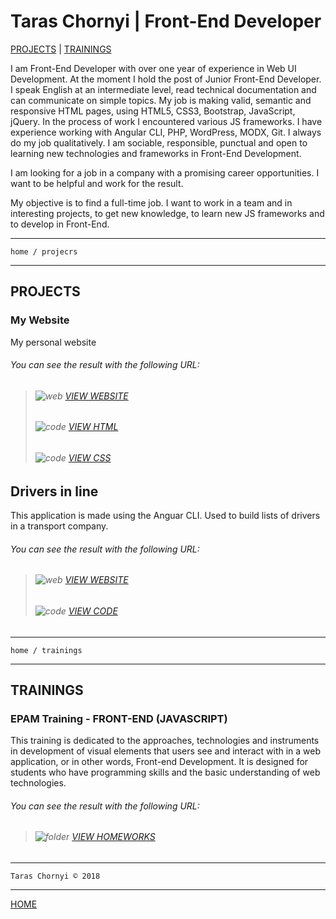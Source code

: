 # Taras Chornyi | Front-End Developer
[PROJECTS](https://tchv.github.io/#projects)  |  [TRAININGS](https://tchv.github.io/#trainings)

I am Front-End Developer with over one year of experience in Web UI Development. At the moment I hold the post of Junior Front-End Developer. I speak English at an intermediate level, read technical documentation and can communicate on simple topics. My job is making valid, semantic and responsive HTML pages, using HTML5, CSS3, Bootstrap, JavaScript, jQuery. In the process of work I encountered various JS frameworks. I have experience working with Angular CLI, PHP, WordPress, MODX, Git. I always do my job qualitatively. I am sociable, responsible, punctual and open to learning new technologies and frameworks in Front-End Development.

I am looking for a job in a company with a promising career opportunities. I want to be helpful and work for the result.

My objective is to find a full-time job. I want to work in a team and in interesting projects, to get new knowledge, to learn new JS frameworks and to develop in Front-End.

***

    home / projecrs
    
***

## PROJECTS

### My Website
My personal website

###### You can see the result with the following URL:
> ###### ![web](https://tchv.github.io/fl9/fl9-src/web.png) [VIEW WEBSITE](https://tchv.github.io/Taras_Chornyi/)
> ###### ![code](https://tchv.github.io/fl9/fl9-src/code.png) [VIEW HTML](https://github.com/tchv/my-website/blob/master/index.html)
> ###### ![code](https://tchv.github.io/fl9/fl9-src/code.png) [VIEW CSS](https://github.com/tchv/my-website/blob/master/styles/main.css)

## Drivers in line
This application is made using the Anguar CLI. Used to build lists of drivers in a transport company.

###### You can see the result with the following URL:
> ###### ![web](https://tchv.github.io/fl9/fl9-src/web.png) [VIEW WEBSITE](https://tchv.github.io/drivers_in_line/)
> ###### ![code](https://tchv.github.io/fl9/fl9-src/code.png) [VIEW CODE](https://github.com/tchv/angular-project)

***

    home / trainings
    
***

## TRAININGS

### EPAM Training - FRONT-END (JAVASCRIPT)
This training is dedicated to the approaches, technologies and instruments in development of visual elements that users see and interact with in a web application, or in other words, Front-end Development. It is designed for students who have programming skills and the basic understanding of web technologies.

###### You can see the result with the following URL:
> ###### ![folder](https://tchv.github.io/fl9/fl9-src/folder.png) [VIEW HOMEWORKS](https://github.com/tchv/fl-9)

***

    Taras Chornyi © 2018

***

[HOME](https://tchv.github.io)
